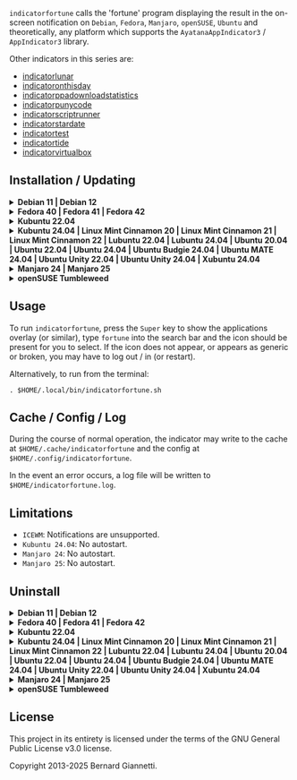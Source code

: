 `indicatorfortune` calls the 'fortune' program displaying the result in the on-screen notification on `Debian`, `Fedora`, `Manjaro`, `openSUSE`, `Ubuntu` and theoretically, any platform which supports the `AyatanaAppIndicator3` / `AppIndicator3` library.

Other indicators in this series are:
- [indicatorlunar](https://github.com/iconindicators/appindicators/blob/main/indicatorlunar/src/indicatorlunar/README.md)
- [indicatoronthisday](https://github.com/iconindicators/appindicators/blob/main/indicatoronthisday/src/indicatoronthisday/README.md)
- [indicatorppadownloadstatistics](https://github.com/iconindicators/appindicators/blob/main/indicatorppadownloadstatistics/src/indicatorppadownloadstatistics/README.md)
- [indicatorpunycode](https://github.com/iconindicators/appindicators/blob/main/indicatorpunycode/src/indicatorpunycode/README.md)
- [indicatorscriptrunner](https://github.com/iconindicators/appindicators/blob/main/indicatorscriptrunner/src/indicatorscriptrunner/README.md)
- [indicatorstardate](https://github.com/iconindicators/appindicators/blob/main/indicatorstardate/src/indicatorstardate/README.md)
- [indicatortest](https://github.com/iconindicators/appindicators/blob/main/indicatortest/src/indicatortest/README.md)
- [indicatortide](https://github.com/iconindicators/appindicators/blob/main/indicatortide/src/indicatortide/README.md)
- [indicatorvirtualbox](https://github.com/iconindicators/appindicators/blob/main/indicatorvirtualbox/src/indicatorvirtualbox/README.md)

Installation / Updating
-----------------------

<details><summary><b>Debian 11 | Debian 12</b></summary>

1. Install operating system packages:

    ```
    sudo apt-get -y install fortune-mod fortunes gir1.2-ayatanaappindicator3-0.1 gnome-shell-extension-appindicator libcairo2-dev libgirepository1.0-dev python3-pip python3-venv wl-clipboard
    ```

2. Create a `Python3` virtual environment at `$HOME/.local/venv_indicators` and install `indicatorfortune`, including icons, .desktop and run  script:
    ```
    indicator=indicatorfortune && \
    venv=$HOME/.local/venv_indicators && \
    if [ ! -d ${venv} ]; then python3 -m venv ${venv}; fi && \
    . ${venv}/bin/activate && \
    python3 -m pip install --upgrade PyGObject\<=3.50.0 ${indicator} && \
    deactivate && \
    . $(ls -d ${venv}/lib/python3.* | head -1)/site-packages/${indicator}/platform/linux/install.sh
    ```
3. For the `appindicator` extension to take effect, log out / in (or restart) and in a terminal run:
    ```
    gnome-extensions enable ubuntu-appindicators@ubuntu.com
    ```

</details>

<details><summary><b>Fedora 40 | Fedora 41 | Fedora 42</b></summary>

1. Install operating system packages:

    ```
    sudo dnf -y install cairo-gobject-devel fortune-mod gcc gobject-introspection-devel libappindicator-gtk3 python3-devel python3-pip wl-clipboard
    ```

2. Create a `Python3` virtual environment at `$HOME/.local/venv_indicators` and install `indicatorfortune`, including icons, .desktop and run  script:
    ```
    indicator=indicatorfortune && \
    venv=$HOME/.local/venv_indicators && \
    if [ ! -d ${venv} ]; then python3 -m venv ${venv}; fi && \
    . ${venv}/bin/activate && \
    python3 -m pip install --upgrade PyGObject ${indicator} && \
    deactivate && \
    . $(ls -d ${venv}/lib/python3.* | head -1)/site-packages/${indicator}/platform/linux/install.sh
    ```
3. Install the `GNOME Shell` `AppIndicator and KStatusNotifierItem Support` [extension](https://extensions.gnome.org/extension/615/appindicator-support).

</details>

<details><summary><b>Kubuntu 22.04</b></summary>

1. Install operating system packages:

    ```
    sudo apt-get -y install fortune-mod fortunes gir1.2-ayatanaappindicator3-0.1 libcairo2-dev libgirepository1.0-dev python3-pip python3-venv wl-clipboard
    ```

2. Create a `Python3` virtual environment at `$HOME/.local/venv_indicators` and install `indicatorfortune`, including icons, .desktop and run  script:
    ```
    indicator=indicatorfortune && \
    venv=$HOME/.local/venv_indicators && \
    if [ ! -d ${venv} ]; then python3 -m venv ${venv}; fi && \
    . ${venv}/bin/activate && \
    python3 -m pip install --upgrade PyGObject\<=3.50.0 ${indicator} && \
    deactivate && \
    . $(ls -d ${venv}/lib/python3.* | head -1)/site-packages/${indicator}/platform/linux/install.sh
    ```
3. Install the `GNOME Shell` `AppIndicator and KStatusNotifierItem Support` [extension](https://extensions.gnome.org/extension/615/appindicator-support).

</details>

<details><summary><b>Kubuntu 24.04 | Linux Mint Cinnamon 20 | Linux Mint Cinnamon 21 | Linux Mint Cinnamon 22 | Lubuntu 22.04 | Lubuntu 24.04 | Ubuntu 20.04 | Ubuntu 22.04 | Ubuntu 24.04 | Ubuntu Budgie 24.04 | Ubuntu MATE 24.04 | Ubuntu Unity 22.04 | Ubuntu Unity 24.04 | Xubuntu 24.04</b></summary>

1. Install operating system packages:

    ```
    sudo apt-get -y install fortune-mod fortunes gir1.2-ayatanaappindicator3-0.1 libcairo2-dev libgirepository1.0-dev python3-pip python3-venv wl-clipboard
    ```

2. Create a `Python3` virtual environment at `$HOME/.local/venv_indicators` and install `indicatorfortune`, including icons, .desktop and run  script:
    ```
    indicator=indicatorfortune && \
    venv=$HOME/.local/venv_indicators && \
    if [ ! -d ${venv} ]; then python3 -m venv ${venv}; fi && \
    . ${venv}/bin/activate && \
    python3 -m pip install --upgrade PyGObject\<=3.50.0 ${indicator} && \
    deactivate && \
    . $(ls -d ${venv}/lib/python3.* | head -1)/site-packages/${indicator}/platform/linux/install.sh
    ```
</details>

<details><summary><b>Manjaro 24 | Manjaro 25</b></summary>

1. Install operating system packages:

    ```
    sudo pacman -S --noconfirm cairo fortune-mod gcc libayatana-appindicator pkgconf wl-clipboard
    ```

2. Create a `Python3` virtual environment at `$HOME/.local/venv_indicators` and install `indicatorfortune`, including icons, .desktop and run  script:
    ```
    indicator=indicatorfortune && \
    venv=$HOME/.local/venv_indicators && \
    if [ ! -d ${venv} ]; then python3 -m venv ${venv}; fi && \
    . ${venv}/bin/activate && \
    python3 -m pip install --upgrade PyGObject ${indicator} && \
    deactivate && \
    . $(ls -d ${venv}/lib/python3.* | head -1)/site-packages/${indicator}/platform/linux/install.sh
    ```
</details>

<details><summary><b>openSUSE Tumbleweed</b></summary>

1. Install operating system packages:

    ```
    sudo zypper install -y cairo-devel fortune gcc gobject-introspection-devel python3-devel typelib-1_0-AyatanaAppIndicator3-0_1 wl-clipboard
    ```

2. Create a `Python3` virtual environment at `$HOME/.local/venv_indicators` and install `indicatorfortune`, including icons, .desktop and run  script:
    ```
    indicator=indicatorfortune && \
    venv=$HOME/.local/venv_indicators && \
    if [ ! -d ${venv} ]; then python3 -m venv ${venv}; fi && \
    . ${venv}/bin/activate && \
    python3 -m pip install --upgrade PyGObject ${indicator} && \
    deactivate && \
    . $(ls -d ${venv}/lib/python3.* | head -1)/site-packages/${indicator}/platform/linux/install.sh
    ```
3. Install the `GNOME Shell` `AppIndicator and KStatusNotifierItem Support` [extension](https://extensions.gnome.org/extension/615/appindicator-support).

</details>

Usage
-----

To run `indicatorfortune`, press the `Super` key to show the applications overlay (or similar), type `fortune` into the search bar and the icon should be present for you to select.  If the icon does not appear, or appears as generic or broken, you may have to log out / in (or restart).

Alternatively, to run from the terminal:

```. $HOME/.local/bin/indicatorfortune.sh```

Cache / Config / Log
--------------------

During the course of normal operation, the indicator may write to the cache at `$HOME/.cache/indicatorfortune` and the config at `$HOME/.config/indicatorfortune`.

In the event an error occurs, a log file will be written to `$HOME/indicatorfortune.log`.

Limitations
-----------

- `ICEWM`: Notifications are unsupported.
- `Kubuntu 24.04`: No autostart.
- `Manjaro 24`: No autostart.
- `Manjaro 25`: No autostart.

Uninstall
---------

<details><summary><b>Debian 11 | Debian 12</b></summary>

1. Uninstall operating system packages:

    ```
    sudo apt-get -y remove fortune-mod fortunes gir1.2-ayatanaappindicator3-0.1 gnome-shell-extension-appindicator libcairo2-dev libgirepository1.0-dev python3-pip python3-venv wl-clipboard
    ```

2. Uninstall the indicator from the `Python3` virtual environment, including icons, .desktop and run script:
    ```
    indicator=indicatorfortune && \
    venv=$HOME/.local/venv_indicators && \
    $(ls -d ${venv}/lib/python3.* | head -1)/site-packages/${indicator}/platform/linux/uninstall.sh && \
    . ${venv}/bin/activate && \
    python3 -m pip uninstall --yes ${indicator} && \
    count=$(python3 -m pip --disable-pip-version-check list | grep -o "indicator" | wc -l) && \
    deactivate && \
    if [ "$count" -eq "0" ]; then rm -f -r ${venv}; fi 
    ```

    The configuration directory `$HOME/.config/indicatorfortune` will not be deleted.

    The cache directory `$HOME/.cache/indicatorfortune` will be deleted.

    If no other indicators remain installed, the virtual environment will be deleted.

</details>

<details><summary><b>Fedora 40 | Fedora 41 | Fedora 42</b></summary>

1. Uninstall operating system packages:

    ```
    sudo dnf -y remove cairo-gobject-devel fortune-mod gcc gobject-introspection-devel libappindicator-gtk3 python3-devel python3-pip wl-clipboard
    ```

2. Uninstall the indicator from the `Python3` virtual environment, including icons, .desktop and run script:
    ```
    indicator=indicatorfortune && \
    venv=$HOME/.local/venv_indicators && \
    $(ls -d ${venv}/lib/python3.* | head -1)/site-packages/${indicator}/platform/linux/uninstall.sh && \
    . ${venv}/bin/activate && \
    python3 -m pip uninstall --yes ${indicator} && \
    count=$(python3 -m pip --disable-pip-version-check list | grep -o "indicator" | wc -l) && \
    deactivate && \
    if [ "$count" -eq "0" ]; then rm -f -r ${venv}; fi 
    ```

    The configuration directory `$HOME/.config/indicatorfortune` will not be deleted.

    The cache directory `$HOME/.cache/indicatorfortune` will be deleted.

    If no other indicators remain installed, the virtual environment will be deleted.

3. The `GNOME Shell` `AppIndicator and KStatusNotifierItem Support` extension may be turned [off](https://extensions.gnome.org/extension/615/appindicator-support) if no longer in use by other indicators.

</details>

<details><summary><b>Kubuntu 22.04</b></summary>

1. Uninstall operating system packages:

    ```
    sudo apt-get -y remove fortune-mod fortunes gir1.2-ayatanaappindicator3-0.1 libcairo2-dev libgirepository1.0-dev python3-pip python3-venv wl-clipboard
    ```

2. Uninstall the indicator from the `Python3` virtual environment, including icons, .desktop and run script:
    ```
    indicator=indicatorfortune && \
    venv=$HOME/.local/venv_indicators && \
    $(ls -d ${venv}/lib/python3.* | head -1)/site-packages/${indicator}/platform/linux/uninstall.sh && \
    . ${venv}/bin/activate && \
    python3 -m pip uninstall --yes ${indicator} && \
    count=$(python3 -m pip --disable-pip-version-check list | grep -o "indicator" | wc -l) && \
    deactivate && \
    if [ "$count" -eq "0" ]; then rm -f -r ${venv}; fi 
    ```

    The configuration directory `$HOME/.config/indicatorfortune` will not be deleted.

    The cache directory `$HOME/.cache/indicatorfortune` will be deleted.

    If no other indicators remain installed, the virtual environment will be deleted.

3. The `GNOME Shell` `AppIndicator and KStatusNotifierItem Support` extension may be turned [off](https://extensions.gnome.org/extension/615/appindicator-support) if no longer in use by other indicators.

</details>

<details><summary><b>Kubuntu 24.04 | Linux Mint Cinnamon 20 | Linux Mint Cinnamon 21 | Linux Mint Cinnamon 22 | Lubuntu 22.04 | Lubuntu 24.04 | Ubuntu 20.04 | Ubuntu 22.04 | Ubuntu 24.04 | Ubuntu Budgie 24.04 | Ubuntu MATE 24.04 | Ubuntu Unity 22.04 | Ubuntu Unity 24.04 | Xubuntu 24.04</b></summary>

1. Uninstall operating system packages:

    ```
    sudo apt-get -y remove fortune-mod fortunes gir1.2-ayatanaappindicator3-0.1 libcairo2-dev libgirepository1.0-dev python3-pip python3-venv wl-clipboard
    ```

2. Uninstall the indicator from the `Python3` virtual environment, including icons, .desktop and run script:
    ```
    indicator=indicatorfortune && \
    venv=$HOME/.local/venv_indicators && \
    $(ls -d ${venv}/lib/python3.* | head -1)/site-packages/${indicator}/platform/linux/uninstall.sh && \
    . ${venv}/bin/activate && \
    python3 -m pip uninstall --yes ${indicator} && \
    count=$(python3 -m pip --disable-pip-version-check list | grep -o "indicator" | wc -l) && \
    deactivate && \
    if [ "$count" -eq "0" ]; then rm -f -r ${venv}; fi 
    ```

    The configuration directory `$HOME/.config/indicatorfortune` will not be deleted.

    The cache directory `$HOME/.cache/indicatorfortune` will be deleted.

    If no other indicators remain installed, the virtual environment will be deleted.

</details>

<details><summary><b>Manjaro 24 | Manjaro 25</b></summary>

1. Uninstall operating system packages:

    ```
    sudo pacman -R --noconfirm cairo fortune-mod gcc libayatana-appindicator pkgconf wl-clipboard
    ```

2. Uninstall the indicator from the `Python3` virtual environment, including icons, .desktop and run script:
    ```
    indicator=indicatorfortune && \
    venv=$HOME/.local/venv_indicators && \
    $(ls -d ${venv}/lib/python3.* | head -1)/site-packages/${indicator}/platform/linux/uninstall.sh && \
    . ${venv}/bin/activate && \
    python3 -m pip uninstall --yes ${indicator} && \
    count=$(python3 -m pip --disable-pip-version-check list | grep -o "indicator" | wc -l) && \
    deactivate && \
    if [ "$count" -eq "0" ]; then rm -f -r ${venv}; fi 
    ```

    The configuration directory `$HOME/.config/indicatorfortune` will not be deleted.

    The cache directory `$HOME/.cache/indicatorfortune` will be deleted.

    If no other indicators remain installed, the virtual environment will be deleted.

</details>

<details><summary><b>openSUSE Tumbleweed</b></summary>

1. Uninstall operating system packages:

    ```
    sudo zypper remove -y cairo-devel fortune gcc gobject-introspection-devel python3-devel typelib-1_0-AyatanaAppIndicator3-0_1 wl-clipboard
    ```

2. Uninstall the indicator from the `Python3` virtual environment, including icons, .desktop and run script:
    ```
    indicator=indicatorfortune && \
    venv=$HOME/.local/venv_indicators && \
    $(ls -d ${venv}/lib/python3.* | head -1)/site-packages/${indicator}/platform/linux/uninstall.sh && \
    . ${venv}/bin/activate && \
    python3 -m pip uninstall --yes ${indicator} && \
    count=$(python3 -m pip --disable-pip-version-check list | grep -o "indicator" | wc -l) && \
    deactivate && \
    if [ "$count" -eq "0" ]; then rm -f -r ${venv}; fi 
    ```

    The configuration directory `$HOME/.config/indicatorfortune` will not be deleted.

    The cache directory `$HOME/.cache/indicatorfortune` will be deleted.

    If no other indicators remain installed, the virtual environment will be deleted.

3. The `GNOME Shell` `AppIndicator and KStatusNotifierItem Support` extension may be turned [off](https://extensions.gnome.org/extension/615/appindicator-support) if no longer in use by other indicators.

</details>

License
-------

This project in its entirety is licensed under the terms of the GNU General Public License v3.0 license.

Copyright 2013-2025 Bernard Giannetti.
